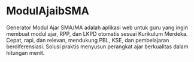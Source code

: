 # ModulAjaibSMA
Generator Modul Ajar SMA/MA adalah aplikasi web untuk guru yang ingin membuat modul ajar, RPP, dan LKPD otomatis sesuai Kurikulum Merdeka. Cepat, rapi, dan relevan, mendukung PBL, KSE, dan pembelajaran berdiferensiasi. Solusi praktis menyusun perangkat ajar berkualitas dalam hitungan menit.
